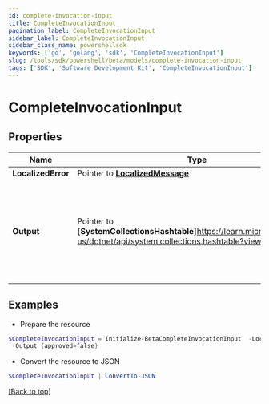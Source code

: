 ```yaml
---
id: complete-invocation-input
title: CompleteInvocationInput
pagination_label: CompleteInvocationInput
sidebar_label: CompleteInvocationInput
sidebar_class_name: powershellsdk
keywords: ['go', 'golang', 'sdk', 'CompleteInvocationInput'] 
slug: /tools/sdk/powershell/beta/models/complete-invocation-input
tags: ['SDK', 'Software Development Kit', 'CompleteInvocationInput']
---
```



# CompleteInvocationInput

## Properties

Name | Type | Description | Notes
------------ | ------------- | ------------- | -------------
**LocalizedError** |  Pointer to [**LocalizedMessage**](localized-message) |  | [optional] 
**Output** |  Pointer to [**SystemCollectionsHashtable**]https://learn.microsoft.com/en-us/dotnet/api/system.collections.hashtable?view=net-8.0 | Trigger output that completed the invocation. Its schema is defined in the trigger definition. | [optional] 

## Examples

- Prepare the resource
```powershell
$CompleteInvocationInput = Initialize-BetaCompleteInvocationInput  -LocalizedError null `
 -Output {approved=false}
```

- Convert the resource to JSON
```powershell
$CompleteInvocationInput | ConvertTo-JSON
```


[[Back to top]](#) 

